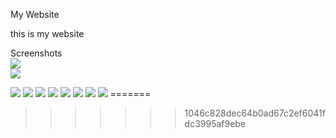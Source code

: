 My Website

this is my website
   
   Screenshots
   <br>
   <img src="/images/s1.png">
   <br>
   <img src="/images/Screenshot 2024-03-19 164655.png">

   <img src="/images/Screenshot 2024-03-19 164707.png">

   <img src="/images/Screenshot 2024-03-19 164816.png">

   <img src="/images/Screenshot 2024-03-19 164848.png">

   <img src="/images/Screenshot 2024-03-19 164901.png">

   <img src="/images/Screenshot 2024-03-19 164911.png">
   
   <img src="/images/Screenshot 2024-03-19 164922.png">

   <img src="/images/Screenshot 2024-03-19 164933.png">

   <img src="/images/Screenshot 2024-03-19 164948.png">
=======
   
>>>>>>> 1046c828dec64b0ad67c2ef6041fdc3995af9ebe
